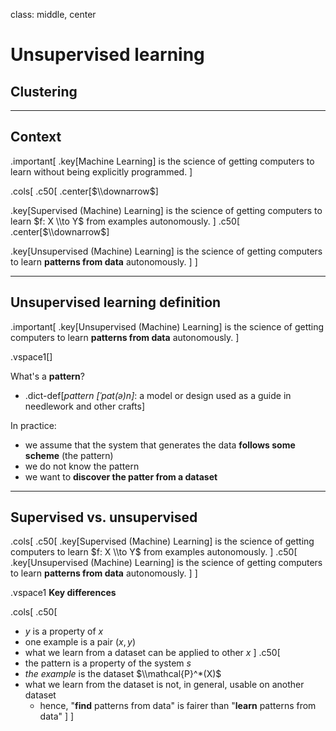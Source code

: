 class: middle, center

# Unsupervised learning

## Clustering

---

## Context

.important[
.key[Machine Learning] is the science of getting computers to learn without being explicitly programmed.
]

.cols[
.c50[
.center[$\\downarrow$]

.key[Supervised (Machine) Learning] is the science of getting computers to learn $f: X \\to Y$ from examples autonomously.
]
.c50[
.center[$\\downarrow$]

.key[Unsupervised (Machine) Learning] is the science of getting computers to learn **patterns from data** autonomously.
]
]

---

## Unsupervised learning definition

.important[
.key[Unsupervised (Machine) Learning] is the science of getting computers to learn **patterns from data** autonomously.
]

.vspace1[]

What's a **pattern**?
- .dict-def[*pattern \[ˈpat(ə)n\]*: a model or design used as a guide in needlework and other crafts]

In practice:
- we assume that the system that generates the data **follows some scheme** (the pattern)
- we do not know the pattern
- we want to **discover the patter from a dataset**

---

## Supervised vs. unsupervised

.cols[
.c50[
.key[Supervised (Machine) Learning] is the science of getting computers to learn $f: X \\to Y$ from examples autonomously.
]
.c50[
.key[Unsupervised (Machine) Learning] is the science of getting computers to learn **patterns from data** autonomously.
]
]

.vspace1
**Key differences**

.cols[
.c50[
- $y$ is a property of $x$
- one example is a pair $(x,y)$
- what we learn from a dataset can be applied to other $x$
]
.c50[
- the pattern is a property of the system $s$
- *the example* is the dataset $\\mathcal{P}^*(X)$
- what we learn from the dataset is not, in general, usable on another dataset
  - hence, "**find** patterns from data" is fairer than "**learn** patterns from data"
]
]
